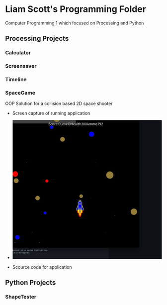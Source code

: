 # Liam Scott's Programming Folder
Computer Programming 1 which focused on Processing and Python

## Processing Projects

### Calculator

### Screensaver

### Timeline

### SpaceGame
OOP Solution for a collision based 2D space shooter
* Screen capture of running application
* ![SpaceGame](https://github.com/LemScoot/IhopeIcaneditthis/blob/gh-pages/images/SpaceGame%20Pic.png?raw=true)

* Scource code for application

## Python Projects

### ShapeTester
